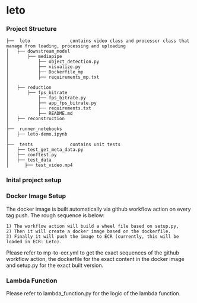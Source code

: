 # leto

### **Project Structure**

```
├──  leto				contains video class and processor class that manage from loading, processing and uploading
│   ├── downstream_model
│       ├── mediapipe
│           ├── object_detection.py
│           ├── visualize.py
│           ├── Dockerfile_mp
│           ├── requirements_mp.txt
│
│   ├── reduction
│       ├── fps_bitrate
│           ├── fps_bitrate.py
│           ├── app_fps_bitrate.py
│           ├── requirements.txt
│           ├── README.md
│   ├── reconstruction
│
├──  runner_notebooks
│   ├── leto-demo.ipynb
│
├──  tests				contains unit tests
│   ├── test_get_meta_data.py
│   ├── conftest.py
│   ├── test_data
│      ├── test_video.mp4

```

### **Inital project setup**

### **Docker Image Setup**

The docker image is built automatically via github workflow action on every tag push.
The rough sequence is below:

    1) The workflow action will build a wheel file based on setup.py,
    2) Then it will create a docker image based on the dockerfile.
    3) Finally it will push the image to ECR (currently, this will be loaded in ECR: Leto).

Please refer to mp-to-ecr.yml to get the exact sequences of the github workflow action, the dockerfile for the exact content in the docker image and setup.py for the exact built version.

### **Lambda Function**

Please refer to lambda_function.py for the logic of the lambda function.
